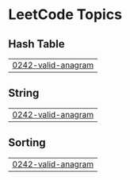 

<!---LeetCode Topics Start-->
# LeetCode Topics
## Hash Table
|  |
| ------- |
| [0242-valid-anagram](https://github.com/TLavanya31/https-github.com-TLavanya31-Leetcode-Solutions/tree/master/0242-valid-anagram) |
## String
|  |
| ------- |
| [0242-valid-anagram](https://github.com/TLavanya31/https-github.com-TLavanya31-Leetcode-Solutions/tree/master/0242-valid-anagram) |
## Sorting
|  |
| ------- |
| [0242-valid-anagram](https://github.com/TLavanya31/https-github.com-TLavanya31-Leetcode-Solutions/tree/master/0242-valid-anagram) |
<!---LeetCode Topics End-->